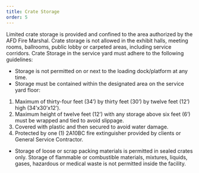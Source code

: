 ```yaml
---
title: Crate Storage
order: 5
---
```


Limited crate storage is provided and confined to the area authorized by the AFD Fire Marshal. Crate storage is not allowed in the exhibit halls, meeting rooms, ballrooms, public lobby or carpeted areas, including service corridors. Crate Storage in the service yard must adhere to the following guidelines:

- Storage is not permitted on or next to the loading dock/platform at any time.
- Storage must be contained within the designated area on the service yard floor:
 1. Maximum of thirty-four feet (34’) by thirty feet (30’) by twelve feet (12’) high (34’x30’x12’).  
 1. Maximum height of twelve feet (12’) with any storage above six feet (6’) must be wrapped and tied to avoid slippage.
 1. Covered with plastic and then secured to avoid water damage.
 1. Protected by one (1) 2A10BC fire extinguisher provided by clients or General Service Contractor.
- Storage of loose or scrap packing materials is permitted in sealed crates only. Storage of flammable or combustible materials, mixtures, liquids, gases, hazardous or medical waste is not permitted inside the facility.
